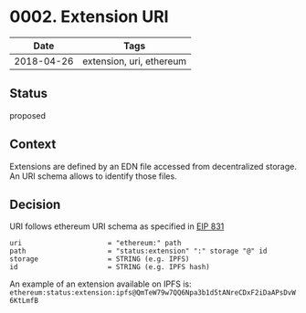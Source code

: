 # 0002. Extension URI

| Date | Tags |
|---|---|
| 2018-04-26 | extension, uri, ethereum |


## Status

proposed

## Context

Extensions are defined by an EDN file accessed from decentralized storage. An URI schema allows to identify those files.

## Decision

URI follows ethereum URI schema as specified in [EIP 831](https://github.com/ethereum/EIPs/blob/master/EIPS/eip-831.md)


```
uri                     = "ethereum:" path
path                    = "status:extension" ":" storage "@" id
storage                 = STRING (e.g. IPFS)
id                      = STRING (e.g. IPFS hash)
```

An example of an extension available on IPFS is: `ethereum:status:extension:ipfs@QmTeW79w7QQ6Npa3b1d5tANreCDxF2iDaAPsDvW6KtLmfB`
